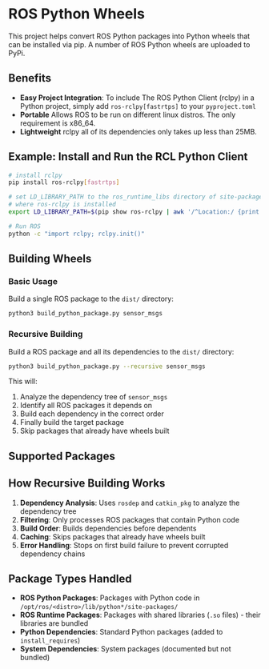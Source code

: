 # ROS Python Wheels

This project helps convert ROS Python packages into Python wheels that can be installed via pip.
A number of ROS Python wheels are uploaded to PyPi.

## Benefits

- **Easy Project Integration**: To include The ROS Python Client (rclpy) in a Python project, simply add `ros-rclpy[fastrtps]` to your `pyproject.toml`
- **Portable** Allows ROS to be run on different linux distros. The only requirement is x86_64.
- **Lightweight** rclpy all of its dependencies only takes up less than 25MB.

## Example: Install and Run the RCL Python Client

```bash
# install rclpy
pip install ros-rclpy[fastrtps]

# set LD_LIBRARY_PATH to the ros_runtime_libs directory of site-packages
# where ros-rclpy is installed
export LD_LIBRARY_PATH=$(pip show ros-rclpy | awk '/^Location:/ {print $2}')/ros_runtime_libs

# Run ROS
python -c "import rclpy; rclpy.init()"
```

## Building Wheels

### Basic Usage

Build a single ROS package to the `dist/` directory:

```bash
python3 build_python_package.py sensor_msgs
```

### Recursive Building

Build a ROS package and all its dependencies to the `dist/` directory:

```bash
python3 build_python_package.py --recursive sensor_msgs
```

This will:

1. Analyze the dependency tree of `sensor_msgs`
2. Identify all ROS packages it depends on
3. Build each dependency in the correct order
4. Finally build the target package
5. Skip packages that already have wheels built

## Supported Packages

## How Recursive Building Works

1. **Dependency Analysis**: Uses `rosdep` and `catkin_pkg` to analyze the dependency tree
2. **Filtering**: Only processes ROS packages that contain Python code
3. **Build Order**: Builds dependencies before dependents
4. **Caching**: Skips packages that already have wheels built
5. **Error Handling**: Stops on first build failure to prevent corrupted dependency chains

## Package Types Handled

- **ROS Python Packages**: Packages with Python code in `/opt/ros/<distro>/lib/python*/site-packages/`
- **ROS Runtime Packages**: Packages with shared libraries (`.so` files) - their libraries are bundled
- **Python Dependencies**: Standard Python packages (added to `install_requires`)
- **System Dependencies**: System packages (documented but not bundled)
